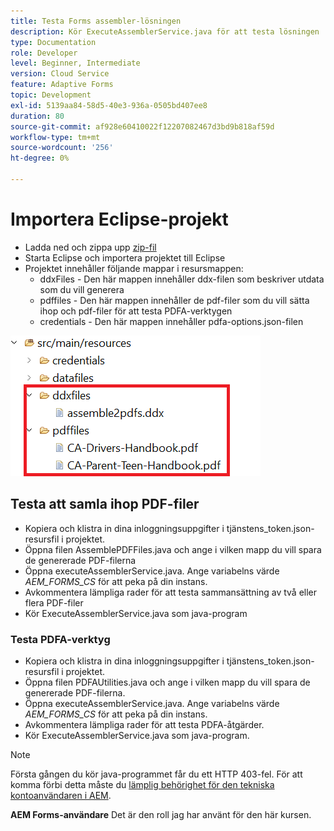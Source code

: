 ```yaml
---
title: Testa Forms assembler-lösningen
description: Kör ExecuteAssemblerService.java för att testa lösningen
type: Documentation
role: Developer
level: Beginner, Intermediate
version: Cloud Service
feature: Adaptive Forms
topic: Development
exl-id: 5139aa84-58d5-40e3-936a-0505bd407ee8
duration: 80
source-git-commit: af928e60410022f12207082467d3bd9b818af59d
workflow-type: tm+mt
source-wordcount: '256'
ht-degree: 0%

---
```


# Importera Eclipse-projekt

* Ladda ned och zippa upp [zip-fil](./assets/pdf-manipulation.zip)
* Starta Eclipse och importera projektet till Eclipse
* Projektet innehåller följande mappar i resursmappen:
   * ddxFiles - Den här mappen innehåller ddx-filen som beskriver utdata som du vill generera
   * pdffiles - Den här mappen innehåller de pdf-filer som du vill sätta ihop och pdf-filer för att testa PDFA-verktygen
   * credentials - Den här mappen innehåller pdfa-options.json-filen

![resources-file](./assets/resources.png)

## Testa att samla ihop PDF-filer

* Kopiera och klistra in dina inloggningsuppgifter i tjänstens_token.json-resursfil i projektet.
* Öppna filen AssemblePDFFiles.java och ange i vilken mapp du vill spara de genererade PDF-filerna
* Öppna executeAssemblerService.java. Ange variabelns värde _AEM_FORMS_CS_ för att peka på din instans.
* Avkommentera lämpliga rader för att testa sammansättning av två eller flera PDF-filer
* Kör ExecuteAssemblerService.java som java-program

### Testa PDFA-verktyg

* Kopiera och klistra in dina inloggningsuppgifter i tjänstens_token.json-resursfil i projektet.
* Öppna filen PDFAUtilities.java och ange i vilken mapp du vill spara de genererade PDF-filerna.
* Öppna executeAssemblerService.java. Ange variabelns värde _AEM_FORMS_CS_ för att peka på din instans.
* Avkommentera lämpliga rader för att testa PDFA-åtgärder.
* Kör ExecuteAssemblerService.java som java-program.



>[!NOTE]
> Första gången du kör java-programmet får du ett HTTP 403-fel. För att komma förbi detta måste du [lämplig behörighet för den tekniska kontoanvändaren i AEM](https://experienceleague.adobe.com/docs/experience-manager-learn/getting-started-with-aem-headless/authentication/service-credentials.html?lang=en#configure-access-in-aem).

**AEM Forms-användare** Det är den roll jag har använt för den här kursen.
